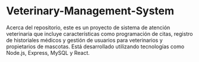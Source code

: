 # Veterinary-Management-System
Acerca del repositorio, este es un proyecto de sistema de atención veterinaria que incluye características como programación de citas, registro de historiales médicos y gestión de usuarios para veterinarios y propietarios de mascotas. Está desarrollado utilizando tecnologías como Node.js, Express, MySQL y React.
